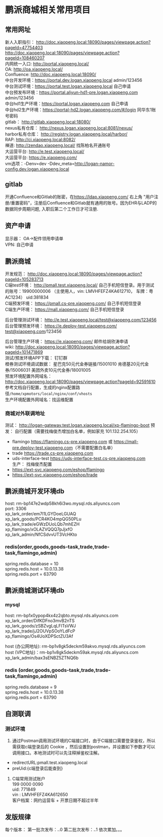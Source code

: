 # 鹏派商城相关常用项目

## 常用网址  

新人入职指引： <http://doc.xiaopeng.local:18090/pages/viewpage.action?pageId=47754403>  
<http://doc.xiaopeng.local:18090/pages/viewpage.action?pageId=108460207>  
内网统一入口: <http://portal.xiaopeng.local/>  
OA: <http://oa.xiaopeng.local/>  
Confluence: <http://doc.xiaopeng.local:18090/>  
中台开发环境：<https://portal.dev.logan.xiaopeng.local> admin/123456  
中台测试环境：<https://portal.test.logan.xiaopeng.local> 自己申请  
中台预发布环境：<https://portal.aliyun-hd1-pre.logan.xiaopeng.com> admin/123456  
中台hd1生产环境：<https://portal.logan.xiaopeng.com> 自己申请  
中台hd2生产环境：<https://portal-hd2.logan.xiaopeng.com/#/login> 同华东1账号密码  
gitlab： <http://gitlab.xiaopeng.local:18080/>  
nexus私有仓库： <http://nexus.logan.xiaopeng.local:8081/nexus/>  
harbor私有仓库： <http://registry.logan.xiaopeng.local/harbor/>  
RAP: <http://ci.xiaopeng.local:8082/>  
禅道: <http://zendao.xiaopeng.local/> 找陈柏名开通账号  
大运营平台: <http://e.test.xiaopeng.local/>  
大运营平台: <https://e.xiaopeng.com/>  
vm选项：-Denv=dev -Ddev_meta=<http://logan-namor-config.dev.logan.xiaopeng.local>

## gitlab

开通Confluence和Gitlab的账密，在<https://ldap.xiaopeng.com/> 右上角 "用户注册/重置密码"，注册后Confluence和Gitlab就有通用的账号。因为EHR与LADP的数据同步周期问题, 入职后第二个工作日才可注册.  

## 资产申请  

显示器： OA->配件领用申请单  
VPN: 自己申请  

## 鹏派商城  

开发规范： <http://doc.xiaopeng.local:18090/pages/viewpage.action?pageId=105283713>  
C端test环境： <http://pmall.test.xiaopeng.local/>  自己手机短信登录。用于测试的账号：19900000006 （主使用人，vin: LMVHFEFZ4KA612710， 车牌：粤AC1234）   uid:381834  
C端预发环境： <https://pmall.cs-pre.xiaopeng.com/> 自己手机短信登录  
C端生产环境： <https://mall.xiaopeng.com/>  自己手机短信登录  

后台管理测试环境： <http://e.test.xiaopeng.local/test@xiaopeng.com/123456>  
后台管理预发环境： <https://e.deploy-test.xiaopeng.com/>  test@xiaopeng.com/123456

后台管理生产环境： <https://e.xiaopeng.com/> 邮件给胡欣涛申请  
wiki: <http://doc.xiaopeng.local:18090/pages/viewpage.action?pageId=101471869>  
测试/预发环境APP下载： 钉钉群  
橙券测试环境调试数据： 星巴克50元代金券链接/15001010 肯德基20元代金券/15006031 美团外卖10元代金券/18001005  
预发环境配置外网域名：<http://doc.xiaopeng.local:18090/pages/viewpage.action?pageId=92591610>  参考文档自行配置，生成的nginx配置路径`/home/xpmotors/local/nginx/conf/vhosts`  
生产环境配置外网域名：找运维配置  

### 商城对外联调地址  

测试： <http://logan-gateway.test.logan.xiaopeng.local/xp-flamingo-boot>
预发： 自行配置（需要找梅俊杰增加白名单，例如家充 101.132.254.105）  

- flamingo <https://flamingo.cs-pre.xiaopeng.com> 或 <https://mall-pre.deploy-test.xiaopeng.com>（不需要配置白名单）  
- trade <https://trade.cs-pre.xiaopeng.com>  
- uds-interface-test <https://uds-interface-test.cs-pre.xiaopeng.com>  
生产： 找梅俊杰配置  
- <https://ext-svc.xiaopeng.com/eshop/flamingo>  
- <https://ext-svc.xiaopeng.com/eshop/trade>  
  
## 鹏派商城开发环境db  

host: rm-bp147e2wdp58kh6i3wo.mysql.rds.aliyuncs.com  
port: 3306  
xp_lark_order/em7l1LGYDoeLGUAQ  
xp_lark_goods/PCR4KO4mpQG50PLu  
xp_lark_trade/eGWzDUoLQb7mhEZH  
xp_flamingo/xOLAZVQQQ7pJjxfO  
xp_lark_admin/NfCSdvvUT3VcHKto

### redis(order,goods,goods-task,trade,trade-task,flamingo,admin)  

spring.redis.database = 10  
spring.redis.host = 10.0.13.38  
spring.redis.port = 63790  

## 鹏派商城测试环境db  

### mysql  

host: rm-bp1x0ypop4kx4z2qbto.mysql.rds.aliyuncs.com  
xp_lark_order/DifKDFno3mvB2nTS  
xp_lark_goods/zSBZvgLqLFlTsVWJ  
xp_lark_trade/jJ2OUVpSOoYLdFcP  
xp_flamingo/Os4UoXDPSctZU3Af  

host (办公网地址):  rm-bp1v8gk5deckm59akvo.mysql.rds.aliyuncs.com  
host (VPC地址)：rm-bp1v8gk5deckm59ak.mysql.rds.aliyuncs.com
xp_lark_admin/bax3sENBZ5ZTNQ6b

### redis (order,goods,goods-task,trade,trade-task,flamingo,admin)  

spring.redis.database = 9  
spring.redis.host = 10.0.13.38  
spring.redis.port = 63790  

## 自测联调  

### 测试环境  

1. 通过Postman调用测试环境的C端接口时，由于C端接口需要登录鉴权，所以需获取c端登录后的 Cookie ，然后设置到postman，并设置如下参数才可以调用接口。本地测试时可以先注释掉鉴权注解。  

- redirectURL:pmall.test.xiaopeng.local  
- preUid:{c端登录后能查到}  

1. C端常用测试账户  
199 0000  0090  
uid: 771849  
vin : LMVHFEFZ4KA612650  
客户档案：网约运营车 + 开票日期不超过半年  

## 发版规律  

每个版本：
第一批次发布：**.**.0
第二批次发布：**.**.1
依次累加。。。  
